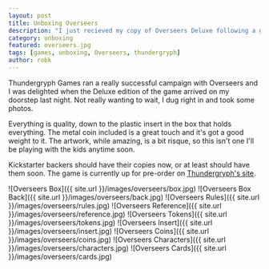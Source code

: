 ```yaml
---
layout: post
title: Unboxing Overseers
description: "I just recieved my copy of Overseers Deluxe following a great Kickstarter campaign. Let's see what's inside."
category: unboxing
featured: overseers.jpg
tags: [games, unboxing, Overseers, thundergryph]
author: robk
---
```


Thundergryph Games ran a really successful campaign with Overseers and I was delighted when the Deluxe edition of the game arrived on my doorstep last night. Not really wanting to wait, I dug right in and took some photos.

Everything is quality, down to the plastic insert in the box that holds everything. The metal coin included is a great touch and it's got a good weight to it. The artwork, while amazing, is a bit risque, so this isn't one I'll be playing with the kids anytime soon.

Kickstarter backers should have their copies now, or at least should have them soon. The game is currently up for pre-order on [Thundergryph's site](http://thundergryph.com/overseers/).

![Overseers Box]({{ site.url }}/images/overseers/box.jpg)
![Overseers Box Back]({{ site.url }}/images/overseers/back.jpg)
![Overseers Rules]({{ site.url }}/images/overseers/rules.jpg)
![Overseers Reference]({{ site.url }}/images/overseers/reference.jpg)
![Overseers Tokens]({{ site.url }}/images/overseers/tokens.jpg)
![Overseers Insert]({{ site.url }}/images/overseers/insert.jpg)
![Overseers Coins]({{ site.url }}/images/overseers/coins.jpg)
![Overseers Characters]({{ site.url }}/images/overseers/characters.jpg)
![Overseers Cards]({{ site.url }}/images/overseers/cards.jpg)
